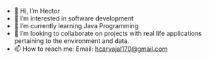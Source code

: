 - 👋 Hi, I’m Hector
- 👀 I’m interested in software development
- 🌱 I’m currently learning Java Programming
- 💞️ I’m looking to collaborate on projects with real life applications pertaining to the environment and data.
- 📫 How to reach me: Email: hcarvajal170@gmail.com

